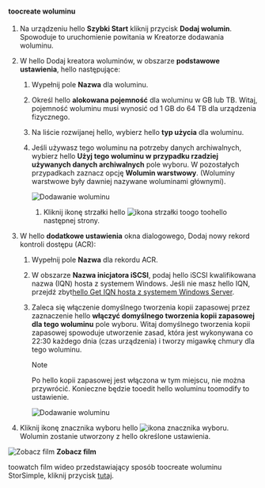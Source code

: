 <!--author=SharS last changed: 02/04/2016-->

#### <a name="toocreate-a-volume"></a>toocreate woluminu
1. Na urządzeniu hello **Szybki Start** kliknij przycisk **Dodaj wolumin**. Spowoduje to uruchomienie powitania w Kreatorze dodawania woluminu.
2. W hello Dodaj kreatora woluminów, w obszarze **podstawowe ustawienia**, hello następujące:
   
   1. Wypełnij pole **Nazwa** dla woluminu.
   2. Określ hello **alokowana pojemność** dla woluminu w GB lub TB. Witaj, pojemność woluminu musi wynosić od 1 GB do 64 TB dla urządzenia fizycznego.
   3. Na liście rozwijanej hello, wybierz hello **typ użycia** dla woluminu. 
   4. Jeśli używasz tego woluminu na potrzeby danych archiwalnych, wybierz hello **Użyj tego woluminu w przypadku rzadziej używanych danych archiwalnych** pole wyboru. W pozostałych przypadkach zaznacz opcję **Wolumin warstwowy**. (Woluminy warstwowe były dawniej nazywane woluminami głównymi).
      
        ![Dodawanie woluminu](./media/storsimple-create-volume/ScreenshotUpdate1VolumeFlow.png)
      
      1. Kliknij ikonę strzałki hello ![ikona strzałki](./media/storsimple-create-volume/HCS_ArrowIcon-include.png) toogo toohello następnej strony.
3. W hello **dodatkowe ustawienia** okna dialogowego, Dodaj nowy rekord kontroli dostępu (ACR):
   
   1. Wypełnij pole **Nazwa** dla rekordu ACR.
   2. W obszarze **Nazwa inicjatora iSCSI**, podaj hello iSCSI kwalifikowana nazwa (IQN) hosta z systemem Windows. Jeśli nie masz hello IQN, przejdź zbyt[hello Get IQN hosta z systemem Windows Server](#get-the-iqn-of-a-windows-server-host).
   3. Zaleca się włączenie domyślnego tworzenia kopii zapasowej przez zaznaczenie hello **włączyć domyślnego tworzenia kopii zapasowej dla tego woluminu** pole wyboru. Witaj domyślnego tworzenia kopii zapasowej spowoduje utworzenie zasad, która jest wykonywana co 22:30 każdego dnia (czas urządzenia) i tworzy migawkę chmury dla tego woluminu.
      
      > [!NOTE]
      > Po hello kopii zapasowej jest włączona w tym miejscu, nie można przywrócić. Konieczne będzie tooedit hello woluminu toomodify to ustawienie.
      > 
      > 
      
        ![Dodawanie woluminu](./media/storsimple-create-volume/AddVolume2-include.png)
4. Kliknij ikonę znacznika wyboru hello ![ikona znacznika wyboru](./media/storsimple-create-volume/HCS_CheckIcon-include.png). Wolumin zostanie utworzony z hello określone ustawienia.

![Zobacz film](./media/storsimple-create-volume/Video_icon.png) **Zobacz film**

toowatch film wideo przedstawiający sposób toocreate woluminu StorSimple, kliknij przycisk [tutaj](https://azure.microsoft.com/documentation/videos/create-a-storsimple-volume/).

